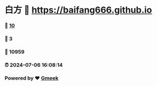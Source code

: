 # 白方 :link: https://baifang666.github.io 
### :page_facing_up: [10](https://baifang666.github.io/tag.html) 
### :speech_balloon: 3 
### :hibiscus: 10959 
### :alarm_clock: 2024-07-06 16:08:14 
### Powered by :heart: [Gmeek](https://github.com/Meekdai/Gmeek)
